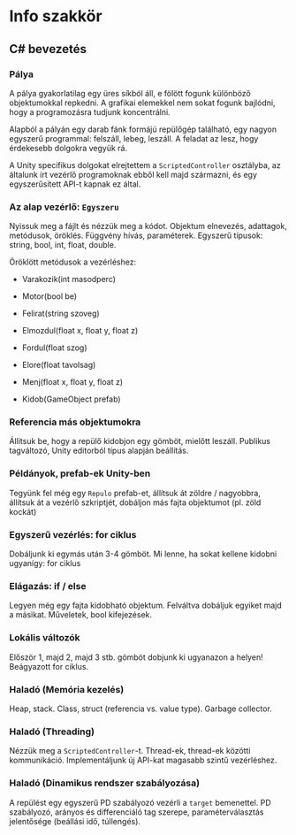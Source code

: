 # Info szakkör

## C# bevezetés

### Pálya

A pálya gyakorlatilag egy üres síkból áll, e fölött fogunk különböző objektumokkal repkedni.
A grafikai elemekkel nem sokat fogunk bajlódni, hogy a programozásra tudjunk koncentrálni.

Alapból a pályán egy darab fánk formájú repülőgép található, egy nagyon egyszerű programmal: felszáll, lebeg, leszáll. A feladat az lesz, hogy érdekesebb dolgokra vegyük rá.

A Unity specifikus dolgokat elrejtettem a ```ScriptedController``` osztályba, az általunk írt vezérlő programoknak ebből kell majd származni, és egy egyszerűsített API-t kapnak ez által.

### Az alap vezérlő: ```Egyszeru```

Nyissuk meg a fájlt és nézzük meg a kódot. Objektum elnevezés, adattagok, metódusok, öröklés. Függvény hívás, paraméterek. Egyszerű típusok: string, bool, int, float, double.

Öröklött metódusok a vezérléshez:

- Varakozik(int masodperc)
- Motor(bool be)
- Felirat(string szoveg)

- Elmozdul(float x, float y, float z)
- Fordul(float szog)
- Elore(float tavolsag)
- Menj(float x, float y, float z)

- Kidob(GameObject prefab)

### Referencia más objektumokra

Állítsuk be, hogy a repülő kidobjon egy gömböt, mielőtt leszáll.
Publikus tagváltozó, Unity editorból típus alapján beállítás.

### Példányok, prefab-ek Unity-ben

Tegyünk fel még egy ```Repulo``` prefab-et, állítsuk át zöldre / nagyobbra, állítsuk át a vezérlő szkriptjét, dobáljon más fajta objektumot (pl. zöld kockát)

### Egyszerű vezérlés: for ciklus

Dobáljunk ki egymás után 3-4 gömböt. Mi lenne, ha sokat kellene kidobni ugyanígy: for ciklus

### Elágazás: if / else

Legyen még egy fajta kidobható objektum. Felváltva dobáljuk egyiket majd a másikat.
Műveletek, bool kifejezések.

### Lokális változók

Először 1, majd 2, majd 3 stb. gömböt dobjunk ki ugyanazon a helyen!
Beágyazott for ciklus.

### Haladó (Memória kezelés)
Heap, stack. Class, struct (referencia vs. value type).
Garbage collector.

### Haladó (Threading)

Nézzük meg a ```ScriptedController```-t. Thread-ek, thread-ek közötti kommunikáció. Implementáljunk új API-kat magasabb szintű vezérléshez.

### Haladó (Dinamikus rendszer szabályozása)

A repülést egy egyszerű PD szabályozó vezérli a ```target``` bemenettel. PD szabályozó, arányos és differenciáló tag szerepe, paraméterválasztás jelentősége (beállási idő, túllengés).





